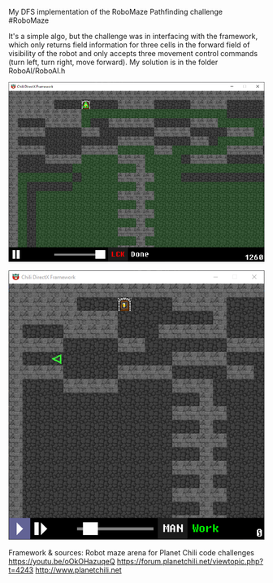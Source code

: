 My DFS implementation of the RoboMaze Pathfinding challenge #RoboMaze

It's a simple algo, but the challenge was in interfacing with the framework, which only returns field information for three cells in the forward field of visibility of the robot and only accepts three movement control commands (turn left, turn right, move forward).
My solution is in the folder RoboAI/RoboAI.h

![RobotMaze screenshot](RoboMaze_screenshot.png)


![RobotMaze sample run](sample_run.gif)

Framework & sources:
Robot maze arena for Planet Chili code challenges 
https://youtu.be/oOkOHazuqeQ
https://forum.planetchili.net/viewtopic.php?t=4243
http://www.planetchili.net


